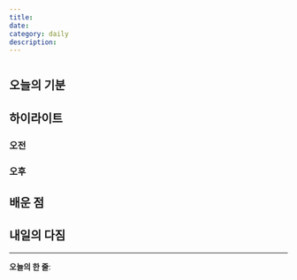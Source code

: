 ```yaml
---
title: 
date: 
category: daily
description: 
---
```


# 

## 오늘의 기분



## 하이라이트

### 오전


### 오후


## 배운 점



## 내일의 다짐



---

**오늘의 한 줄**: 